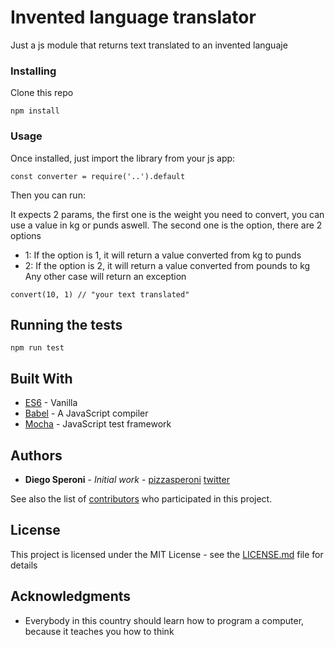 # Invented language translator

Just a js module that returns text translated to an invented languaje

### Installing

Clone this repo

```
npm install
```

### Usage

Once installed, just import the library from your js app:

```
const converter = require('..').default
```
Then you can run:

It expects 2 params, the first one is the weight you need to convert, you can use a value in kg or punds aswell.
The second one is the option, there are 2 options

* 1:
If the option is 1, it will return a value converted from kg to punds
* 2:
If the option is 2, it will return a value converted from pounds to kg
Any other case will return an exception

```
convert(10, 1) // "your text translated"
```

## Running the tests

```
npm run test
```

## Built With

* [ES6](http://es6-features.org/) - Vanilla
* [Babel](https://babeljs.io/) - A JavaScript compiler
* [Mocha](https://mochajs.org/) - JavaScript test framework


## Authors

* **Diego Speroni** - *Initial work* - [pizzasperoni](https://github.com/pizzasperoni) [twitter](https://twitter.com/PizzaSperoni)

See also the list of [contributors](https://github.com/your/project/contributors) who participated in this project.

## License

This project is licensed under the MIT License - see the [LICENSE.md](LICENSE.md) file for details

## Acknowledgments

* Everybody in this country should learn how to program a computer, because it teaches you how to think

